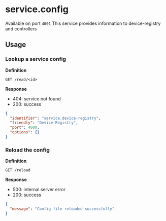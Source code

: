 # service.config

Available on port `4001`
This service provides information to device-registry and controllers

## Usage

### Lookup a service config

**Definition**

`GET /read/<id>`

**Response**

- 404: service not found
- 200: success

```json
{
  "identifier": "service.device-registry",
  "friendly": "Device Registry",
  "port": 4000,
  "options": {}
}
```

### Reload the config

**Definition**

`GET /reload`

**Response**

- 500: internal server error
- 200: success

```json
{
  "message": "Config file reloaded successfully"
}
```
